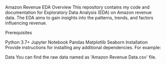 Amazon Revenue EDA
Overview
This repository contains my code and documentation for Exploratory Data Analysis (EDA) on Amazon revenue data. The EDA aims to gain insights into the patterns, trends, and factors influencing revenue.


Prerequisites

Python 3.7+
Jupyter Notebook
Pandas
Matplotlib
Seaborn
Installation
Provide instructions for installing any additional dependencies. For example:

Data
You can find the raw data named as 'Amazon Revenue Data.csv' file.
